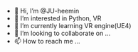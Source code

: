 - 👋 Hi, I’m @JU-heemin
- 👀 I’m interested in Python, VR
- 🌱 I’m currently learning VR engine(UE4)
- 💞️ I’m looking to collaborate on ...
- 📫 How to reach me ...

<!---
JU-heemin/JU-heemin is a ✨ special ✨ repository because its `README.md` (this file) appears on your GitHub profile.
You can click the Preview link to take a look at your changes.
--->
